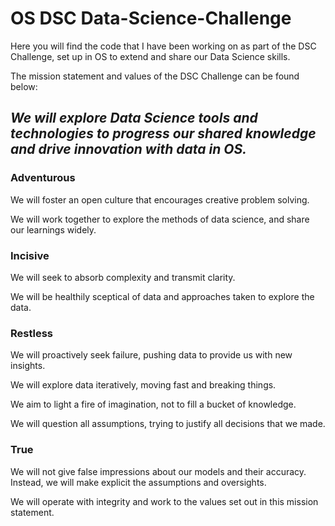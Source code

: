# OS DSC Data-Science-Challenge

Here you will find the code that I have been working on as part of the DSC Challenge, set up in OS to extend and share our Data Science skills.

The mission statement and values of the DSC Challenge can be found below:

## *We will explore Data Science tools and technologies to progress our shared knowledge and drive innovation with data in OS.*

### Adventurous
We will foster an open culture that encourages creative problem solving.

We will work together to explore the methods of data science, and share our learnings widely.

### Incisive
We will seek to absorb complexity and transmit clarity.

We will be healthily sceptical of data and approaches taken to explore the data.

### Restless
We will proactively seek failure, pushing data to provide us with new insights.

We will explore data iteratively, moving fast and breaking things. 

We aim to light a fire of imagination, not to fill a bucket of knowledge.

We will question all assumptions, trying to justify all decisions that we made.

### True
We will not give false impressions about our models and their accuracy. Instead, we will make explicit the assumptions and oversights.

We will operate with integrity and work to the values set out in this mission statement.
